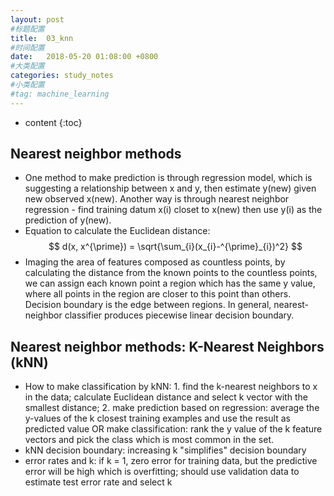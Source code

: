 ```yaml
---
layout: post
#标题配置
title:  03_knn
#时间配置
date:   2018-05-20 01:08:00 +0800
#大类配置
categories: study_notes
#小类配置
#tag: machine_learning
---
```


* content
{:toc}


## Nearest neighbor methods
* One method to make prediction is through regression model, which is suggesting a
relationship between x and y, then estimate y(new) given new observed x(new).
Another way is through nearest neighbor regression - find training datum x(i) closet
to x(new) then use y(i) as the prediction of y(new).
* Equation to calculate the Euclidean distance:
$$ d(x, x^{\prime}) = \sqrt{\sum_{i}(x_{i}-^{\prime}_{i})^2} $$  
* Imaging the area of features composed as countless points, by calculating the
distance from the known points to the countless points, we can assign each known point
a region which has the same y value, where all points in the region are closer to this point than others. Decision boundary is the edge between regions. In general, nearest-neighbor classifier produces piecewise linear decision boundary.   

## Nearest neighbor methods: K-Nearest Neighbors (kNN)  
* How to make classification by kNN: 1. find the k-nearest neighbors to x in the data; calculate Euclidean distance and select k vector with the smallest distance; 2. make prediction based on regression: average the y-values of the k closest training examples and use the result as predicted value OR make classification: rank the y value of the k feature vectors and pick the class which is most common in the set.   
* kNN decision boundary: increasing k "simplifies" decision boundary   
* error rates and k: if k = 1, zero error for training data, but the predictive error will be high which is overfitting; should use validation data to estimate test error rate and select k

